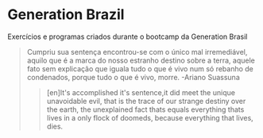 # Generation Brazil
Exercícios e programas criados durante o bootcamp da Generation Brasil

> Cumpriu sua sentença encontrou-se com o único mal irremediável, aquilo que é a marca do nosso estranho destino sobre a terra, aquele fato sem explicação que iguala tudo o que é vivo num só rebanho de condenados, porque tudo o que é vivo, morre. -Ariano Suassuna
>>[en]It's accomplished it's sentence,it did meet the unique unavoidable evil, that is the trace of our strange destiny over the earth, the unexplained fact thats equals everything thats lives in a only flock of doomeds, because everything that lives, dies.
